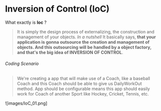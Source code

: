 # Inversion of Control (IoC)
  What exactly is **Ioc** ?
  > It is simply the design process of externalizing, the construction and management of your objects.
  > *In a nutshell* It basically says, **that your application is gonna outsource the creation and management of objects. And this outsourcing will be handled by a object factory, and that's the big idea of INVERSION OF CONTROL**.

  ###### Coding Scenario
   > We're creating a app that will make use of a Coach, like a baseball Coach and this Coach should be able to give us DailyWorkOut method.
   > App should be configurable means this app should easily work for Coach of another Sport like Hockey, Cricket, Tennis, etc.
   
   ![images/IoC_01.png]
